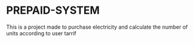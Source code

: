 # PREPAID-SYSTEM
This is a project made to purchase electricity and calculate the number of units according to user tarrif
